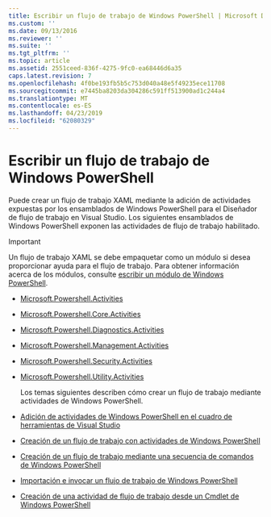 ```yaml
---
title: Escribir un flujo de trabajo de Windows PowerShell | Microsoft Docs
ms.custom: ''
ms.date: 09/13/2016
ms.reviewer: ''
ms.suite: ''
ms.tgt_pltfrm: ''
ms.topic: article
ms.assetid: 2551ceed-836f-4275-9fc0-ea68446d6a35
caps.latest.revision: 7
ms.openlocfilehash: 4f0be193fb5b5c753d040a48e5f49235ece11708
ms.sourcegitcommit: e7445ba8203da304286c591ff513900ad1c244a4
ms.translationtype: MT
ms.contentlocale: es-ES
ms.lasthandoff: 04/23/2019
ms.locfileid: "62080329"
---
```

# <a name="writing-a-windows-powershell-workflow"></a>Escribir un flujo de trabajo de Windows PowerShell

Puede crear un flujo de trabajo XAML mediante la adición de actividades expuestas por los ensamblados de Windows PowerShell para el Diseñador de flujo de trabajo en Visual Studio. Los siguientes ensamblados de Windows PowerShell exponen las actividades de flujo de trabajo habilitado.

> [!IMPORTANT]
> Un flujo de trabajo XAML se debe empaquetar como un módulo si desea proporcionar ayuda para el flujo de trabajo. Para obtener información acerca de los módulos, consulte [escribir un módulo de Windows PowerShell](../module/writing-a-windows-powershell-module.md).

- [Microsoft.Powershell.Activities](/dotnet/api/Microsoft.PowerShell.Activities)

- [Microsoft.Powershell.Core.Activities](/dotnet/api/Microsoft.PowerShell.Core.Activities)

- [Microsoft.Powershell.Diagnostics.Activities](/dotnet/api/Microsoft.PowerShell.Diagnostics.Activities)

- [Microsoft.Powershell.Management.Activities](/dotnet/api/Microsoft.PowerShell.Management.Activities)

- [Microsoft.Powershell.Security.Activities](/dotnet/api/Microsoft.PowerShell.Security.Activities)

- [Microsoft.Powershell.Utility.Activities](/dotnet/api/Microsoft.PowerShell.Utility.Activities)

  Los temas siguientes describen cómo crear un flujo de trabajo mediante actividades de Windows PowerShell.

- [Adición de actividades de Windows PowerShell en el cuadro de herramientas de Visual Studio](./adding-windows-powershell-activities-to-the-visual-studio-toolbox.md)

- [Creación de un flujo de trabajo con actividades de Windows PowerShell](./creating-a-workflow-with-windows-powershell-activities.md)

- [Creación de un flujo de trabajo mediante una secuencia de comandos de Windows PowerShell](./creating-a-workflow-by-using-a-windows-powershell-script.md)

- [Importación e invocar un flujo de trabajo de Windows PowerShell](./importing-and-invoking-a-windows-powershell-workflow.md)

- [Creación de una actividad de flujo de trabajo desde un Cmdlet de Windows PowerShell](./creating-a-workflow-activity-from-a-windows-powershell-cmdlet.md)